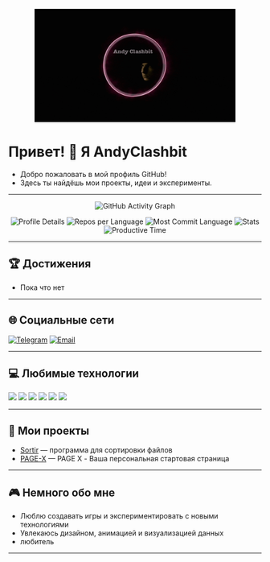 <p align="center">
  <a href="https://github.com/AndyClashbit/AndyClashbit">
    <img src="https://github.com/AndyClashbit/AndyClashbit/blob/main/gif.gif" alt="Demo GIF" width="400"/>
  </a>
</p>

# Привет! 👋 Я AndyClashbit

- Добро пожаловать в мой профиль GitHub!  
- Здесь ты найдёшь мои проекты, идеи и эксперименты.

---

<p align="center">
  <img src="https://github-readme-activity-graph.vercel.app/graph?username=AndyClashbit&theme=react-dark" alt="GitHub Activity Graph"/>
</p>

<p align="center">
  <img src="https://github-profile-summary-cards.vercel.app/api/cards/profile-details?username=AndyClashbit&theme=2077" alt="Profile Details"/>
  <img src="https://github-profile-summary-cards.vercel.app/api/cards/repos-per-language?username=AndyClashbit&theme=2077" alt="Repos per Language"/>
  <img src="https://github-profile-summary-cards.vercel.app/api/cards/most-commit-language?username=AndyClashbit&theme=2077" alt="Most Commit Language"/>
  <img src="https://github-profile-summary-cards.vercel.app/api/cards/stats?username=AndyClashbit&theme=2077" alt="Stats"/>
  <img src="https://github-profile-summary-cards.vercel.app/api/cards/productive-time?username=AndyClashbit&theme=2077&utcOffset=3" alt="Productive Time"/>
</p>

---

## 🏆 Достижения

- Пока что нет

---

## 🌐 Социальные сети

[![Telegram](https://img.shields.io/badge/Telegram-26A5E4?style=for-the-badge&logo=telegram&logoColor=white)](https://t.me/AndyClashbit)
[![Email](https://img.shields.io/badge/Email-D14836?style=for-the-badge&logo=gmail&logoColor=white)](mailto:brook84@gmail.com)

---

## 💻 Любимые технологии

<img src="https://img.shields.io/badge/Python-3776AB?style=for-the-badge&logo=python&logoColor=white"/> <img src="https://img.shields.io/badge/CSS3-1572B6?style=for-the-badge&logo=css3&logoColor=white"/> <img src="https://img.shields.io/badge/HTML5-E34F26?style=for-the-badge&logo=html5&logoColor=white"/> <img src="https://img.shields.io/badge/Node.js-339933?style=for-the-badge&logo=nodedotjs&logoColor=white"/> <img src="https://img.shields.io/badge/JavaScript-F7DF1E?style=for-the-badge&logo=javascript&logoColor=black"/> <img src="https://img.shields.io/badge/Flask-000?style=for-the-badge&logo=flask&logoColor=white"/>

---

## 🚀 Мои проекты

- [Sortir](https://andyclashbit.ru/) — программа для сортировки файлов
- [PAGE-X](https://github.com/AndyClashbit/PAGE-X) — PAGE X - Ваша персональная стартовая страница


---

## 🎮 Немного обо мне

- Люблю создавать игры и экспериментировать с новыми технологиями
- Увлекаюсь дизайном, анимацией и визуализацией данных
- любитель 

---
